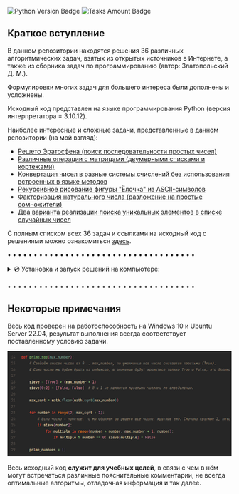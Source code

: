 ![Python Version Badge](https://img.shields.io/badge/Created%20in-Python%203.10.12-green?color=ba6c3c&style=plastic)
![Tasks Amount Badge](https://img.shields.io/badge/36%20Tasks%20Completed-green?color=4ebc66&style=plastic)

## Краткое вступление

В данном репозитории находятся решения 36 различных алгоритмических задач, взятых из открытых источников в Интернете, а также из сборника задач по программированию (автор: Златопольский Д. М.).

Формулировки многих задач для большего интереса были дополнены и усложнены.

Исходный код представлен на языке программирования Python (версия интерпретатора = 3.10.12).

Наиболее интересные и сложные задачи, представленные в данном репозитории (на мой взгляд):

- [Решето Эратосфена (поиск последовательности простых чисел)](https://github.com/sudomango/Python-Algo-A/blob/main/Block_03/23%20-%20sieve_of_eratosthenes.py)
- [Различные операции с матрицами (двумерными списками и кортежами)](https://github.com/sudomango/Python-Algo-A/blob/main/Block_03/26%20-%20matrix_arithmetic.py)
- [Конвертация чисел в разные системы счислений без использования встроенных в языке методов](https://github.com/sudomango/Python-Algo-A/blob/main/Block_02/20%20-%20dec_to_hex%2C%20hex_to_dec.py)
- [Рекурсивное рисование фигуры "Ёлочка" из ASCII-символов](https://github.com/sudomango/Python-Algo-A/blob/main/Block_02/12%20-%20recursion_tree.py)
- [Факторизация натурального числа (разложение на простые сомножители)](https://github.com/sudomango/Python-Algo-A/blob/main/Block_03/22%20-%20factorize_the_number.py)
- [Два варианта реализации поиска уникальных элементов в списке случайных чисел](https://github.com/sudomango/Python-Algo-A/blob/main/Block_03/30%20-%20unique_elements.py)

С полным списком всех 36 задач и ссылками на исходный код с решениями можно ознакомиться [здесь](https://github.com/sudomango/Python-Algo-A/blob/main/all_tasks_readme.md).

• • • • • • • • • • • • • • • • • • • • • • • • • • • • • • • • • • • •

<details><summary>💿 Установка и запуск решений на компьютере:</summary>

<br>

Для запуска скриптов необходимо клонировать [(скачать)](https://github.com/sudomango/Python-Algo-A/archive/refs/heads/main.zip) весь репозиторий.

```shell
git clone https://github.com/sudomango/Python-Algo-A.git
```

Также для запуска 3-ей задачи необходимо установить модуль pytz (Python Timezones):

```shell
pip install pytz
```

Любой скрипт следует запускать **только из каталога, в котором он расположен**, ни из какого другого.

Запуск решений в командной строке Windows:

```shell
cd Block_##
python script_name.py
```

Для Linux команда будет немного отличаться (проверено на Ubuntu Server):

```shell
cd Block_##
python3 script_name.py
```

Далее действуем согласно инструкциям скрипта и условиям конкретной задачи.

</details>

<div style="margin-top: 16px"></div>

• • • • • • • • • • • • • • • • • • • • • • • • • • • • • • • • • • • •

## Некоторые примечания

Весь код проверен на работоспособность на Windows 10 и Ubuntu Server 22.04, результат выполнения всегда соответствует поставленному условию задачи.

![Source Code Sreenshot](resources/source_code_screen.jpg)

Весь исходный код **служит для учебных целей**, в связи с чем в нём могут встречаться различные пояснительные комментарии, не всегда оптимальные алгоритмы, отладочная информация и так далее.